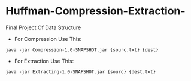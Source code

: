 # Huffman-Compression-Extraction-
Final Project Of Data Structure

* For Compression Use This:

```
java -jar Compression-1.0-SNAPSHOT.jar {sourc.txt} {dest}

```
* For Extraction Use This:

```
java -jar Extracting-1.0-SNAPSHOT.jar {sourc} {dest.txt}

```
